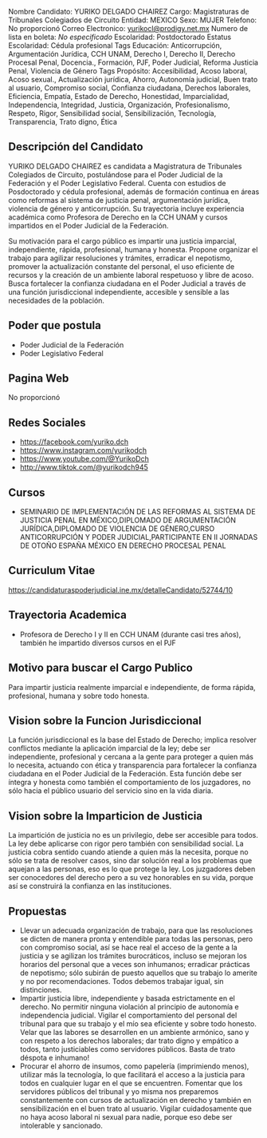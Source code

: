 Nombre Candidato: YURIKO DELGADO CHAIREZ
Cargo: Magistraturas de Tribunales Colegiados de Circuito
Entidad: MEXICO
Sexo: MUJER
Telefono: No proporcionó
Correo Electronico: yurikocl@prodigy.net.mx
Numero de lista en boleta: *No especificado*
Escolaridad: Postdoctorado
Estatus Escolaridad: Cédula profesional
Tags Educación: Anticorrupción, Argumentación Jurídica, CCH UNAM, Derecho I, Derecho II, Derecho Procesal Penal, Docencia., Formación, PJF, Poder Judicial, Reforma Justicia Penal, Violencia de Género
Tags Propósito: Accesibilidad, Acoso laboral, Acoso sexual., Actualización jurídica, Ahorro, Autonomía judicial, Buen trato al usuario, Compromiso social, Confianza ciudadana, Derechos laborales, Eficiencia, Empatía, Estado de Derecho, Honestidad, Imparcialidad, Independencia, Integridad, Justicia, Organización, Profesionalismo, Respeto, Rigor, Sensibilidad social, Sensibilización, Tecnología, Transparencia, Trato digno, Ética


## Descripción del Candidato 

YURIKO DELGADO CHAIREZ es candidata a Magistratura de Tribunales Colegiados de Circuito, postulándose para el Poder Judicial de la Federación y el Poder Legislativo Federal. Cuenta con estudios de Posdoctorado y cédula profesional, además de formación continua en áreas como reformas al sistema de justicia penal, argumentación jurídica, violencia de género y anticorrupción. Su trayectoria incluye experiencia académica como Profesora de Derecho en la CCH UNAM y cursos impartidos en el Poder Judicial de la Federación.

Su motivación para el cargo público es impartir una justicia imparcial, independiente, rápida, profesional, humana y honesta. Propone organizar el trabajo para agilizar resoluciones y trámites, erradicar el nepotismo, promover la actualización constante del personal, el uso eficiente de recursos y la creación de un ambiente laboral respetuoso y libre de acoso. Busca fortalecer la confianza ciudadana en el Poder Judicial a través de una función jurisdiccional independiente, accesible y sensible a las necesidades de la población.


## Poder que postula

- Poder Judicial de la Federación
- Poder Legislativo Federal


## Pagina Web

No proporcionó


## Redes Sociales

- https://facebook.com/yuriko.dch
- https://www.instagram.com/yurikodch
- https://www.youtube.com/@YurikoDch
- http://www.tiktok.com/@yurikodch945


## Cursos

- SEMINARIO DE IMPLEMENTACIÓN DE LAS REFORMAS AL SISTEMA DE JUSTICIA PENAL EN MÉXICO,DIPLOMADO DE ARGUMENTACIÓN JURÍDICA,DIPLOMADO DE VIOLENCIA DE GÉNERO,CURSO ANTICORRUPCIÓN Y PODER JUDICIAL,PARTICIPANTE EN II JORNADAS DE OTOÑO ESPAÑA MÉXICO EN DERECHO PROCESAL PENAL


## Curriculum Vitae

https://candidaturaspoderjudicial.ine.mx/detalleCandidato/52744/10


## Trayectoria Academica

- Profesora de Derecho I y II en CCH UNAM (durante casi tres años), también he impartido diversos cursos en el PJF


## Motivo para buscar el Cargo Publico

Para impartir justicia realmente imparcial e independiente, de forma rápida, profesional, humana y sobre todo honesta.


## Vision sobre la Funcion Jurisdiccional

La función jurisdiccional es la base del Estado de Derecho; implica resolver conflictos mediante la aplicación imparcial de la ley; debe ser independiente, profesional y cercana a la gente para proteger a quien más lo necesita, actuando con ética y transparencia para fortalecer la confianza ciudadana en el Poder Judicial de la Federación. Esta función debe ser íntegra y honesta como también el comportamiento de los juzgadores, no sólo hacia el público usuario del servicio sino en la vida diaria.


## Vision sobre la Imparticion de Justicia

La impartición de justicia no es un privilegio, debe ser accesible para todos. La ley debe aplicarse con rigor pero también con sensibilidad social. La justicia cobra sentido cuando atiende a quien más la necesita, porque no sólo se trata de resolver casos, sino dar solución real a los problemas que aquejan a las personas, eso es lo que protege la ley. Los juzgadores deben ser conocedores del derecho pero a su vez honorables en su vida, porque así se construirá la confianza en las instituciones.


## Propuestas

- Llevar un adecuada organización de trabajo, para que las resoluciones se dicten de manera pronta y entendible para todas las personas, pero con compromiso social, así se hace real el acceso de la gente a la justicia y se agilizan los trámites burocráticos, incluso se mejoran los horarios del personal que a veces son inhumanos; erradicar prácticas de nepotismo; sólo subirán de puesto aquellos que su trabajo lo amerite y no por recomendaciones. Todos debemos trabajar igual, sin distinciones.
- Impartir justicia libre, independiente y basada estrictamente en el derecho. No permitir ninguna violación al principio de autonomía e independencia judicial. Vigilar el comportamiento del personal del tribunal para que su trabajo y el mío sea eficiente y sobre todo honesto. Velar que las labores se desarrollen en un ambiente armónico, sano y con respeto a los derechos laborales; dar trato digno y empático a todos, tanto justiciables como servidores públicos. Basta de trato déspota e inhumano!
- Procurar el ahorro de insumos, como papelería (imprimiendo menos), utilizar más la tecnología, lo que facilitará el acceso a la justicia para todos en cualquier lugar en el que se encuentren. Fomentar que los servidores públicos del tribunal y yo misma nos preparemos constantemente con cursos de actualización en derecho y también en sensibilización en el buen trato al usuario. Vigilar cuidadosamente que no haya acoso laboral ni sexual para nadie, porque eso debe ser intolerable y sancionado.

